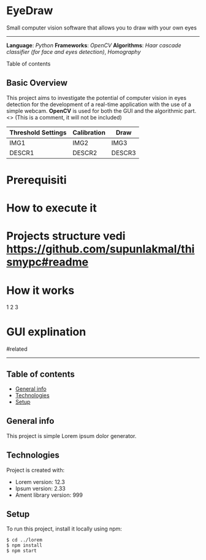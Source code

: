 # EyeDraw

Small computer vision software that allows you to draw with your own eyes

***

**Language**: *Python*
**Frameworks**: *OpenCV*
**Algorithms**: *Haar cascade classifier (for face and eyes detection)*, *Homography*

Table of contents

## Basic Overview

This project aims to investigate the potential of computer vision in eyes detection for the development of a real-time application with the use of a simple webcam. 
**OpenCV** is used for both the GUI and the algorithmic part.<> (This is a comment, it will not be included)

| Threshold Settings | Calibration | Draw   |
| ------------------ | ----------- | ------ |
| IMG1               | IMG2        | IMG3   |
| DESCR1             | DESCR2      | DESCR3 |

# Prerequisiti

# How to execute it

# Projects structure vedi https://github.com/supunlakmal/thismypc#readme



# How it works

1 
2
3

# GUI explination

#related

-------------

## Table of contents

* [General info](#general-info)
* [Technologies](#technologies)
* [Setup](#setup)

## General info

This project is simple Lorem ipsum dolor generator.
	

## Technologies

Project is created with:

* Lorem version: 12.3
* Ipsum version: 2.33
* Ament library version: 999

## Setup

To run this project, install it locally using npm:

```
$ cd ../lorem
$ npm install
$ npm start
```
